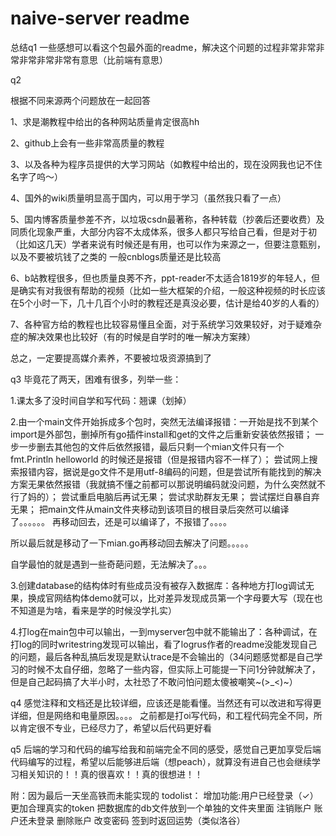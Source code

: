 # naive-server readme
总结q1
一些感想可以看这个包最外面的readme，解决这个问题的过程非常非常非常非常非常非常有意思（比前端有意思）




q2

根据不同来源两个问题放在一起回答

1、求是潮教程中给出的各种网站质量肯定很高hh

2、github上会有一些非常高质量的教程

3、以及各种为程序员提供的大学习网站（如教程中给出的，现在没网我也记不住名字了呜～）

4、国外的wiki质量明显高于国内，可以用于学习（虽然我只看了一点）

5、国内博客质量参差不齐，以垃圾csdn最著称，各种转载（抄袭后还要收费）及同质化现象严重，大部分内容不太成体系，很多人都只写给自己看，但是对于初（比如这几天）学者来说有时候还是有用，也可以作为来源之一，但要注意甄别，以及不要被坑钱了之类的
一般cnblogs质量还是比较高

6、b站教程很多，但也质量良莠不齐，ppt-reader不太适合1819岁的年轻人，但是确实有对我很有帮助的视频（比如一些大框架的介绍，一般这种视频的时长应该在5个小时一下，几十几百个小时的教程还是真没必要，估计是给40岁的人看的）

7、各种官方给的教程也比较容易懂且全面，对于系统学习效果较好，对于疑难杂症的解决效果也比较好（有的时候是自学时的唯一解决方案辣）

总之，一定要提高媒介素养，不要被垃圾资源搞到了



q3 毕竟花了两天，困难有很多，列举一些：

1.课太多了没时间自学和写代码：翘课（划掉）

2.由一个main文件开始拆成多个包时，突然无法编译报错：一开始是找不到某个import是外部包，删掉所有go插件install和get的文件之后重新安装依然报错；
一步一步删去其他包的文件后依然报错，最后只剩一个mian文件只有一个fmt.Println helloworld 的时候还是报错（但是报错内容不一样了）；
尝试网上搜索报错内容，据说是go文件不是用utf-8编码的问题，但是尝试所有能找到的解决方案无果依然报错（我就搞不懂之前都可以那说明编码就没问题，为什么突然就不行了妈的）；
尝试重启电脑后再试无果；
尝试求助群友无果；
尝试摆烂自暴自弃无果；
把main文件从main文件夹移动到该项目的根目录后突然可以编译了。。。。。。
再移动回去，还是可以编译了，不报错了。。。。

所以最后就是移动了一下mian.go再移动回去解决了问题。。。。。

自学最怕的就是遇到一些奇葩问题，无法解决了。。。


3.创建database的结构体时有些成员没有被存入数据库：各种地方打log调试无果，换成官网结构体demo就可以，比对差异发现成员第一个字母要大写（现在也不知道是为啥，看来是学的时候没学扎实）

4.打log在main包中可以输出，一到myserver包中就不能输出了：各种调试，在打log的同时writestring发现可以输出，看了logrus作者的readme没能发现自己的问题，最后各种乱搞后发现是默认trace是不会输出的（34问题感觉都是自己学习的时候不太自仔细，忽略了一些内容，但实际上可能提一下问1分钟就解决了，但是自己起码搞了大半小时，太社恐了不敢问怕问题太傻被嘲笑~(>_<)~）


q4
感觉注释和文档还是比较详细，应该还是能看懂。当然还有可以改进和写得更详细，但是网络和电量原因。。。。
之前都是打oi写代码，和工程代码完全不同，所以肯定很不专业，已经尽力了，希望以后代码更好看

q5
后端的学习和代码的编写给我和前端完全不同的感受，感觉自己更加享受后端代码编写的过程，希望以后能够进后端（想peach），就算没有进自己也会继续学习相关知识的！！真的很喜欢！！真的很想进！！

附：因为最后一天坐高铁而未能实现的
todolist：
增加功能:用户已经登录（✓）
更加合理真实的token
把数据库的db文件放到一个单独的文件夹里面
注销账户
账户还未登录
删除账户
改变密码
签到时返回运势（类似洛谷）
